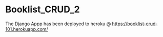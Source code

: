 # Booklist_CRUD_2

The Django Appp has been deployed to heroku @  https://booklist-crud-101.herokuapp.com/ 
